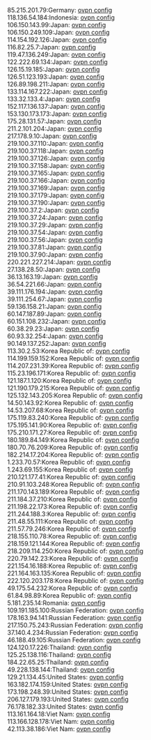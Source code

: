 85.215.201.79:Germany: [ovpn config](vpn/85_215_201_79.ovpn)  
118.136.54.184:Indonesia: [ovpn config](vpn/118_136_54_184.ovpn)  
106.150.143.99:Japan: [ovpn config](vpn/106_150_143_99.ovpn)  
106.150.249.109:Japan: [ovpn config](vpn/106_150_249_109.ovpn)  
114.154.192.126:Japan: [ovpn config](vpn/114_154_192_126.ovpn)  
116.82.25.7:Japan: [ovpn config](vpn/116_82_25_7.ovpn)  
119.47.136.249:Japan: [ovpn config](vpn/119_47_136_249.ovpn)  
122.222.69.134:Japan: [ovpn config](vpn/122_222_69_134.ovpn)  
126.15.19.185:Japan: [ovpn config](vpn/126_15_19_185.ovpn)  
126.51.123.193:Japan: [ovpn config](vpn/126_51_123_193.ovpn)  
126.89.198.211:Japan: [ovpn config](vpn/126_89_198_211.ovpn)  
133.114.167.222:Japan: [ovpn config](vpn/133_114_167_222.ovpn)  
133.32.133.4:Japan: [ovpn config](vpn/133_32_133_4.ovpn)  
152.117.136.137:Japan: [ovpn config](vpn/152_117_136_137.ovpn)  
153.130.173.173:Japan: [ovpn config](vpn/153_130_173_173.ovpn)  
175.28.131.57:Japan: [ovpn config](vpn/175_28_131_57.ovpn)  
211.2.101.204:Japan: [ovpn config](vpn/211_2_101_204.ovpn)  
217.178.9.10:Japan: [ovpn config](vpn/217_178_9_10.ovpn)  
219.100.37.110:Japan: [ovpn config](vpn/219_100_37_110.ovpn)  
219.100.37.118:Japan: [ovpn config](vpn/219_100_37_118.ovpn)  
219.100.37.126:Japan: [ovpn config](vpn/219_100_37_126.ovpn)  
219.100.37.158:Japan: [ovpn config](vpn/219_100_37_158.ovpn)  
219.100.37.165:Japan: [ovpn config](vpn/219_100_37_165.ovpn)  
219.100.37.166:Japan: [ovpn config](vpn/219_100_37_166.ovpn)  
219.100.37.169:Japan: [ovpn config](vpn/219_100_37_169.ovpn)  
219.100.37.179:Japan: [ovpn config](vpn/219_100_37_179.ovpn)  
219.100.37.190:Japan: [ovpn config](vpn/219_100_37_190.ovpn)  
219.100.37.2:Japan: [ovpn config](vpn/219_100_37_2.ovpn)  
219.100.37.24:Japan: [ovpn config](vpn/219_100_37_24.ovpn)  
219.100.37.29:Japan: [ovpn config](vpn/219_100_37_29.ovpn)  
219.100.37.54:Japan: [ovpn config](vpn/219_100_37_54.ovpn)  
219.100.37.56:Japan: [ovpn config](vpn/219_100_37_56.ovpn)  
219.100.37.81:Japan: [ovpn config](vpn/219_100_37_81.ovpn)  
219.100.37.90:Japan: [ovpn config](vpn/219_100_37_90.ovpn)  
220.221.227.214:Japan: [ovpn config](vpn/220_221_227_214.ovpn)  
27.138.28.50:Japan: [ovpn config](vpn/27_138_28_50.ovpn)  
36.13.163.19:Japan: [ovpn config](vpn/36_13_163_19.ovpn)  
36.54.221.66:Japan: [ovpn config](vpn/36_54_221_66.ovpn)  
39.111.176.194:Japan: [ovpn config](vpn/39_111_176_194.ovpn)  
39.111.254.67:Japan: [ovpn config](vpn/39_111_254_67.ovpn)  
59.136.158.21:Japan: [ovpn config](vpn/59_136_158_21.ovpn)  
60.147.187.89:Japan: [ovpn config](vpn/60_147_187_89.ovpn)  
60.151.108.232:Japan: [ovpn config](vpn/60_151_108_232.ovpn)  
60.38.29.23:Japan: [ovpn config](vpn/60_38_29_23.ovpn)  
60.93.32.254:Japan: [ovpn config](vpn/60_93_32_254.ovpn)  
90.149.137.252:Japan: [ovpn config](vpn/90_149_137_252.ovpn)  
113.30.2.53:Korea Republic of: [ovpn config](vpn/113_30_2_53.ovpn)  
114.199.159.152:Korea Republic of: [ovpn config](vpn/114_199_159_152.ovpn)  
114.207.231.39:Korea Republic of: [ovpn config](vpn/114_207_231_39.ovpn)  
115.23.196.171:Korea Republic of: [ovpn config](vpn/115_23_196_171.ovpn)  
121.187.1.120:Korea Republic of: [ovpn config](vpn/121_187_1_120.ovpn)  
121.190.179.215:Korea Republic of: [ovpn config](vpn/121_190_179_215.ovpn)  
125.132.143.205:Korea Republic of: [ovpn config](vpn/125_132_143_205.ovpn)  
14.50.143.92:Korea Republic of: [ovpn config](vpn/14_50_143_92.ovpn)  
14.53.207.68:Korea Republic of: [ovpn config](vpn/14_53_207_68.ovpn)  
175.119.83.240:Korea Republic of: [ovpn config](vpn/175_119_83_240.ovpn)  
175.195.141.90:Korea Republic of: [ovpn config](vpn/175_195_141_90.ovpn)  
175.210.171.27:Korea Republic of: [ovpn config](vpn/175_210_171_27.ovpn)  
180.189.84.149:Korea Republic of: [ovpn config](vpn/180_189_84_149.ovpn)  
180.70.76.209:Korea Republic of: [ovpn config](vpn/180_70_76_209.ovpn)  
182.214.17.204:Korea Republic of: [ovpn config](vpn/182_214_17_204.ovpn)  
1.233.70.57:Korea Republic of: [ovpn config](vpn/1_233_70_57.ovpn)  
1.243.69.155:Korea Republic of: [ovpn config](vpn/1_243_69_155.ovpn)  
210.121.177.41:Korea Republic of: [ovpn config](vpn/210_121_177_41.ovpn)  
210.91.103.248:Korea Republic of: [ovpn config](vpn/210_91_103_248.ovpn)  
211.170.143.189:Korea Republic of: [ovpn config](vpn/211_170_143_189.ovpn)  
211.184.37.210:Korea Republic of: [ovpn config](vpn/211_184_37_210.ovpn)  
211.198.22.173:Korea Republic of: [ovpn config](vpn/211_198_22_173.ovpn)  
211.244.188.3:Korea Republic of: [ovpn config](vpn/211_244_188_3.ovpn)  
211.48.55.111:Korea Republic of: [ovpn config](vpn/211_48_55_111.ovpn)  
211.57.79.246:Korea Republic of: [ovpn config](vpn/211_57_79_246.ovpn)  
218.155.110.78:Korea Republic of: [ovpn config](vpn/218_155_110_78.ovpn)  
218.159.121.144:Korea Republic of: [ovpn config](vpn/218_159_121_144.ovpn)  
218.209.114.250:Korea Republic of: [ovpn config](vpn/218_209_114_250.ovpn)  
220.79.142.23:Korea Republic of: [ovpn config](vpn/220_79_142_23.ovpn)  
221.154.16.188:Korea Republic of: [ovpn config](vpn/221_154_16_188.ovpn)  
221.164.163.135:Korea Republic of: [ovpn config](vpn/221_164_163_135.ovpn)  
222.120.203.178:Korea Republic of: [ovpn config](vpn/222_120_203_178.ovpn)  
49.175.54.232:Korea Republic of: [ovpn config](vpn/49_175_54_232.ovpn)  
61.84.98.89:Korea Republic of: [ovpn config](vpn/61_84_98_89.ovpn)  
5.181.235.14:Romania: [ovpn config](vpn/5_181_235_14.ovpn)  
109.191.185.100:Russian Federation: [ovpn config](vpn/109_191_185_100.ovpn)  
178.163.94.141:Russian Federation: [ovpn config](vpn/178_163_94_141.ovpn)  
217.150.75.243:Russian Federation: [ovpn config](vpn/217_150_75_243.ovpn)  
37.140.4.234:Russian Federation: [ovpn config](vpn/37_140_4_234.ovpn)  
46.188.49.105:Russian Federation: [ovpn config](vpn/46_188_49_105.ovpn)  
124.120.17.226:Thailand: [ovpn config](vpn/124_120_17_226.ovpn)  
125.25.138.116:Thailand: [ovpn config](vpn/125_25_138_116.ovpn)  
184.22.65.25:Thailand: [ovpn config](vpn/184_22_65_25.ovpn)  
49.228.138.144:Thailand: [ovpn config](vpn/49_228_138_144.ovpn)  
129.21.134.45:United States: [ovpn config](vpn/129_21_134_45.ovpn)  
163.182.174.159:United States: [ovpn config](vpn/163_182_174_159.ovpn)  
173.198.248.39:United States: [ovpn config](vpn/173_198_248_39.ovpn)  
206.127.179.193:United States: [ovpn config](vpn/206_127_179_193.ovpn)  
76.178.182.33:United States: [ovpn config](vpn/76_178_182_33.ovpn)  
113.161.164.18:Viet Nam: [ovpn config](vpn/113_161_164_18.ovpn)  
113.166.128.178:Viet Nam: [ovpn config](vpn/113_166_128_178.ovpn)  
42.113.38.186:Viet Nam: [ovpn config](vpn/42_113_38_186.ovpn)  
